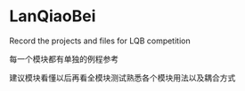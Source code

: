 # LanQiaoBei

Record the projects and files for LQB competition

每一个模块都有单独的例程参考

建议模块看懂以后再看全模块测试熟悉各个模块用法以及耦合方式
